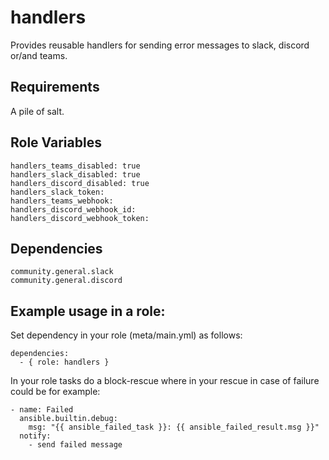handlers
========

Provides reusable handlers for sending error messages to slack, discord or/and teams. 

Requirements
------------

A pile of salt.

Role Variables
--------------

    handlers_teams_disabled: true
    handlers_slack_disabled: true
    handlers_discord_disabled: true
    handlers_slack_token:
    handlers_teams_webhook:
    handlers_discord_webhook_id:
    handlers_discord_webhook_token:

Dependencies
------------

    community.general.slack
    community.general.discord

Example usage in a role:
----------------

Set dependency in your role (meta/main.yml) as follows:

    dependencies:
      - { role: handlers }

In your role tasks do a block-rescue where in your rescue in case of failure could be for example:

    - name: Failed
      ansible.builtin.debug:
        msg: "{{ ansible_failed_task }}: {{ ansible_failed_result.msg }}"
      notify: 
        - send failed message 

